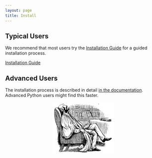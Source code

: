 ```yaml
---
layout: page
title: Install
---
```


## Typical Users

We recommend that most users try the [Installation Guide](/guides/install) for a guided installation process.

<a class="button" href="/guides/install/">Installation Guide</a>

## Advanced Users

The installation process is described in detail [in the documentation](http://gthnk.readthedocs.io/en/latest/intro/installation.html). Advanced Python users might find this faster.

<p align="center">
  <img src="/public/gthnk-logo.png">
</p>
